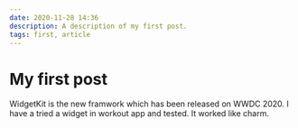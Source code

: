 ```yaml
---
date: 2020-11-28 14:36
description: A description of my first post.
tags: first, article
---
```

# My first post

WidgetKit is the new framwork which has been released on WWDC 2020. I have a tried a widget in workout app and tested. It worked like charm.
